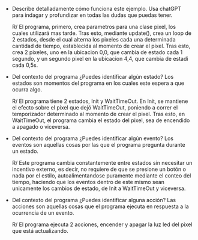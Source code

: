- Describe detalladamente cómo funciona este ejemplo. Usa chatGPT para indagar y profundizar en todas las dudas que puedas tener.  

    R/ El programa, primero, crea parametros para una clase pixel, los cuales utilizará mas tarde. Tras esto, mediante update(), crea un loop de 2 estados, desde el cual alterna los pixeles cada
     una determinada cantidad de tiempo, establecida al momento de crear el pixel. Tras esto, crea 2 pixeles, uno en la ubicacion 0,0, que cambia de estado cada 1 segundo, y un segundo pixel en la ubicacion 4,4, que cambia de estadi
     cada 0,5s.
  
- Del contexto del programa ¿Puedes identificar algún estado? Los estados son momentos del programa en los cuales este espera a que ocurra algo.  

   R/ El programa tiene 2 estados, Init y WaitTimeOut. En Init, se mantiene el efecto sobre el pixel que dejó WaitTimeOut, poniendo a correr el temporizador determinado al momento de crear el pixel. Tras esto, en WaitTimeOut, el
     programa cambia el estado del pixel, sea de encendido a apagado o viceversa.
  
- Del contexto del programa ¿Puedes identificar algún evento? Los eventos son aquellas cosas por las que el programa pregunta durante un estado.  

    R/ Este programa cambia constantemente entre estados sin necesitar un incentivo externo, es decir, no requiere de que se presione un botón o nada por el estilo, autoalimentandose puramente mediante el conteo del tiempo, haciendo que
    los eventos dentro de este mismo sean unicamente los cambios de estado, de Init a WaitTimeOut y viceversa.
  
- Del contexto del programa ¿Puedes identificar alguna acción? Las acciones son aquellas cosas que el programa ejecuta en respuesta a la ocurrencia de un evento.  

    R/ El programa ejecuta 2 acciones, encender y apagar la luz led del pixel que está actualizando.
